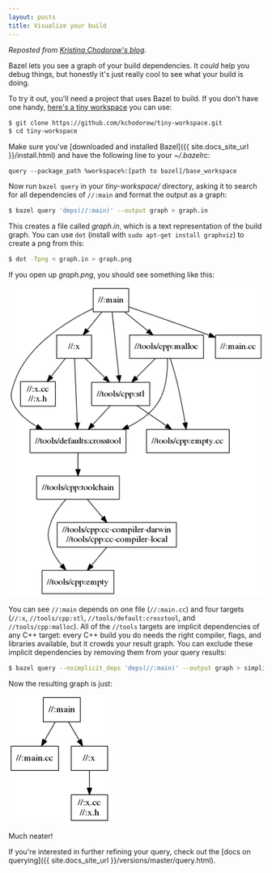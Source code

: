 ```yaml
---
layout: posts
title: Visualize your build
---
```


_Reposted from
[Kristina Chodorow's blog](http://www.kchodorow.com/blog/2015/04/24/have-you-ever-looked-at-your-build-i-mean-really-looked-at-your-build/)._

Bazel lets you see a graph of your build dependencies.  It _could_ help you
debug things, but honestly it's just really cool to see what your build is doing.

To try it out, you'll need a project that uses Bazel to build.  If you don't
have one handy,
[here's a tiny workspace](https://github.com/kchodorow/tiny-workspace) you can
use:

```bash
$ git clone https://github.com/kchodorow/tiny-workspace.git
$ cd tiny-workspace
```

Make sure you've
[downloaded and installed Bazel]({{ site.docs_site_url }}/install.html) and have the
following line to your _~/.bazelrc_:

```
query --package_path %workspace%:[path to bazel]/base_workspace
```

Now run `bazel query` in your _tiny-workspace/_ directory, asking it to search
for all dependencies of `//:main` and format the output as a graph:

```bash
$ bazel query 'deps(//:main)' --output graph > graph.in
```

This creates a file called _graph.in_, which is a text representation of the
build graph.  You can use `dot` (install with `sudo apt-get install graphviz`)
to create a png from this:

```bash
$ dot -Tpng < graph.in > graph.png
```

If you open up _graph.png_, you should see something like this:

<img src="/assets/graph.png">

You can see `//:main` depends on one file (`//:main.cc`) and four targets
(`//:x`, `//tools/cpp:stl`, `//tools/default:crosstool`, and
`//tools/cpp:malloc`).  All of the `//tools` targets are implicit dependencies
of any C++ target: every C++ build you do needs the right compiler, flags, and
libraries available, but it crowds your result graph.  You can exclude these
implicit dependencies by removing them from your query results:

```bash
$ bazel query --noimplicit_deps 'deps(//:main)' --output graph > simplified_graph.in
```

Now the resulting graph is just:

<img src="/assets/simple-graph.png">

Much neater!

If you're interested in further refining your query, check out the
[docs on querying]({{ site.docs_site_url }}/versions/master/query.html).

